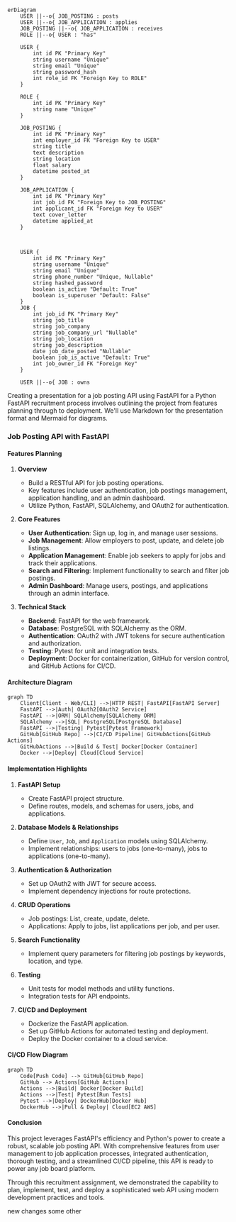 


```mermaid

erDiagram
    USER ||--o{ JOB_POSTING : posts
    USER ||--o{ JOB_APPLICATION : applies
    JOB_POSTING ||--o{ JOB_APPLICATION : receives
    ROLE ||--o{ USER : "has"

    USER {
        int id PK "Primary Key"
        string username "Unique"
        string email "Unique"
        string password_hash
        int role_id FK "Foreign Key to ROLE"
    }

    ROLE {
        int id PK "Primary Key"
        string name "Unique"
    }

    JOB_POSTING {
        int id PK "Primary Key"
        int employer_id FK "Foreign Key to USER"
        string title
        text description
        string location
        float salary
        datetime posted_at
    }

    JOB_APPLICATION {
        int id PK "Primary Key"
        int job_id FK "Foreign Key to JOB_POSTING"
        int applicant_id FK "Foreign Key to USER"
        text cover_letter
        datetime applied_at
    }



    USER {
        int id PK "Primary Key"
        string username "Unique"
        string email "Unique"
        string phone_number "Unique, Nullable"
        string hashed_password
        boolean is_active "Default: True"
        boolean is_superuser "Default: False"
    }
    JOB {
        int job_id PK "Primary Key"
        string job_title
        string job_company
        string job_company_url "Nullable"
        string job_location
        string job_description
        date job_date_posted "Nullable"
        boolean job_is_active "Default: True"
        int job_owner_id FK "Foreign Key"
    }
    
    USER ||--o{ JOB : owns

```


Creating a presentation for a job posting API using FastAPI for a Python FastAPI recruitment process involves outlining the project from features planning through to deployment. We'll use Markdown for the presentation format and Mermaid for diagrams.

### Job Posting API with FastAPI

#### Features Planning

1. **Overview**
   - Build a RESTful API for job posting operations.
   - Key features include user authentication, job postings management, application handling, and an admin dashboard.
   - Utilize Python, FastAPI, SQLAlchemy, and OAuth2 for authentication.

2. **Core Features**
   - **User Authentication**: Sign up, log in, and manage user sessions.
   - **Job Management**: Allow employers to post, update, and delete job listings.
   - **Application Management**: Enable job seekers to apply for jobs and track their applications.
   - **Search and Filtering**: Implement functionality to search and filter job postings.
   - **Admin Dashboard**: Manage users, postings, and applications through an admin interface.

3. **Technical Stack**
   - **Backend**: FastAPI for the web framework.
   - **Database**: PostgreSQL with SQLAlchemy as the ORM.
   - **Authentication**: OAuth2 with JWT tokens for secure authentication and authorization.
   - **Testing**: Pytest for unit and integration tests.
   - **Deployment**: Docker for containerization, GitHub for version control, and GitHub Actions for CI/CD.

#### Architecture Diagram

```mermaid
graph TD
    Client[Client - Web/CLI] -->|HTTP REST| FastAPI[FastAPI Server]
    FastAPI -->|Auth| OAuth2[OAuth2 Service]
    FastAPI -->|ORM| SQLAlchemy[SQLAlchemy ORM]
    SQLAlchemy -->|SQL| PostgreSQL[PostgreSQL Database]
    FastAPI -->|Testing| Pytest[Pytest Framework]
    GitHub[GitHub Repo] -->|CI/CD Pipeline| GitHubActions[GitHub Actions]
    GitHubActions -->|Build & Test| Docker[Docker Container]
    Docker -->|Deploy| Cloud[Cloud Service]
```

#### Implementation Highlights

1. **FastAPI Setup**
   - Create FastAPI project structure.
   - Define routes, models, and schemas for users, jobs, and applications.

2. **Database Models & Relationships**
   - Define `User`, `Job`, and `Application` models using SQLAlchemy.
   - Implement relationships: users to jobs (one-to-many), jobs to applications (one-to-many).

3. **Authentication & Authorization**
   - Set up OAuth2 with JWT for secure access.
   - Implement dependency injections for route protections.

4. **CRUD Operations**
   - Job postings: List, create, update, delete.
   - Applications: Apply to jobs, list applications per job, and per user.

5. **Search Functionality**
   - Implement query parameters for filtering job postings by keywords, location, and type.

6. **Testing**
   - Unit tests for model methods and utility functions.
   - Integration tests for API endpoints.

7. **CI/CD and Deployment**
   - Dockerize the FastAPI application.
   - Set up GitHub Actions for automated testing and deployment.
   - Deploy the Docker container to a cloud service.

#### CI/CD Flow Diagram

```mermaid
graph TD
    Code[Push Code] --> GitHub[GitHub Repo]
    GitHub --> Actions[GitHub Actions]
    Actions -->|Build| Docker[Docker Build]
    Actions -->|Test| Pytest[Run Tests]
    Pytest -->|Deploy| DockerHub[Docker Hub]
    DockerHub -->|Pull & Deploy| Cloud[EC2 AWS]
```

#### Conclusion

This project leverages FastAPI's efficiency and Python's power to create a robust, scalable job posting API. With comprehensive features from user management to job application processes, integrated authentication, thorough testing, and a streamlined CI/CD pipeline, this API is ready to power any job board platform.

Through this recruitment assignment, we demonstrated the capability to plan, implement, test, and deploy a sophisticated web API using modern development practices and tools.

new changes some other